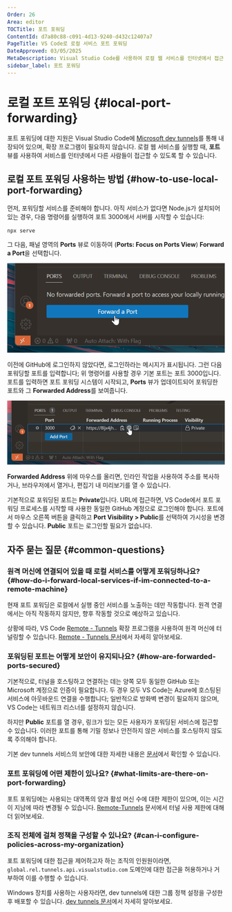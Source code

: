 ```yaml
---
Order: 26
Area: editor
TOCTitle: 포트 포워딩
ContentId: d7a80c88-c091-4d13-9240-d432c12407a7
PageTitle: VS Code로 로컬 서비스 포트 포워딩
DateApproved: 03/05/2025
MetaDescription: Visual Studio Code를 사용하여 로컬 웹 서비스를 인터넷에서 접근 가능하게 만드세요.
sidebar_label: 포트 포워딩
---
```

# 로컬 포트 포워딩 {#local-port-forwarding}

포트 포워딩에 대한 지원은 Visual Studio Code에 [Microsoft dev tunnels](https://learn.microsoft.com/azure/developer/dev-tunnels/overview)를 통해 내장되어 있으며, 확장 프로그램이 필요하지 않습니다. 로컬 웹 서비스를 실행할 때, **포트** 뷰를 사용하여 서비스를 인터넷에서 다른 사람들이 접근할 수 있도록 할 수 있습니다.

## 로컬 포트 포워딩 사용하는 방법 {#how-to-use-local-port-forwarding}

먼저, 포워딩할 서비스를 준비해야 합니다. 아직 서비스가 없다면 Node.js가 설치되어 있는 경우, 다음 명령어를 실행하여 포트 3000에서 서버를 시작할 수 있습니다:

```bash
npx serve
```

그 다음, 패널 영역의 **Ports** 뷰로 이동하여 (**Ports: Focus on Ports View**) **Forward a Port**을 선택합니다.

![포트 뷰에 표시된 포트 포워딩 버튼](images/port-forwarding/ports-view.png)

이전에 GitHub에 로그인하지 않았다면, 로그인하라는 메시지가 표시됩니다. 그런 다음 포워딩할 포트를 입력합니다; 위 명령어를 사용할 경우 기본 포트는 포트 3000입니다. 포트를 입력하면 포트 포워딩 시스템이 시작되고, **Ports** 뷰가 업데이트되어 포워딩한 포트와 그 **Forwarded Address**를 보여줍니다.

![포트 뷰에 추가된 포트 3000](images/port-forwarding/forwarded-port.png)

**Forwarded Address** 위에 마우스를 올리면, 인라인 작업을 사용하여 주소를 복사하거나, 브라우저에서 열거나, 편집기 내 미리보기를 열 수 있습니다.

기본적으로 포워딩된 포트는 **Private**입니다. URL에 접근하면, VS Code에서 포트 포워딩 프로세스를 시작할 때 사용한 동일한 GitHub 계정으로 로그인해야 합니다. 포트에서 마우스 오른쪽 버튼을 클릭하고  **Port Visibility > Public**를 선택하여 가시성을 변경할 수 있습니다. **Public** 포트는 로그인할 필요가 없습니다.

## 자주 묻는 질문 {#common-questions}

### 원격 머신에 연결되어 있을 때 로컬 서비스를 어떻게 포워딩하나요? {#how-do-i-forward-local-services-if-im-connected-to-a-remote-machine}

현재 포트 포워딩은 로컬에서 실행 중인 서비스를 노출하는 데만 작동합니다. 원격 연결에서는 아직 작동하지 않지만, 향후 작동할 것으로 예상하고 있습니다.

상황에 따라, VS Code [Remote - Tunnels](https://marketplace.visualstudio.com/items?itemName=ms-vscode.remote-server) 확장 프로그램을 사용하여 원격 머신에 터널링할 수 있습니다. [Remote - Tunnels 문서](/docs/remote/tunnels.md)에서 자세히 알아보세요.

### 포워딩된 포트는 어떻게 보안이 유지되나요? {#how-are-forwarded-ports-secured}

기본적으로, 터널을 호스팅하고 연결하는 데는 양쪽 모두 동일한 GitHub 또는 Microsoft 계정으로 인증이 필요합니다. 두 경우 모두 VS Code는 Azure에 호스팅된 서비스에 아웃바운드 연결을 수행합니다; 일반적으로 방화벽 변경이 필요하지 않으며, VS Code는 네트워크 리스너를 설정하지 않습니다.

하지만 **Public** 포트를 열 경우, 링크가 있는 모든 사용자가 포워딩된 서비스에 접근할 수 있습니다. 이러한 포트를 통해 기밀 정보나 안전하지 않은 서비스를 호스팅하지 않도록 주의해야 합니다.

기본 dev tunnels 서비스의 보안에 대한 자세한 내용은 [문서](https://learn.microsoft.com/azure/developer/dev-tunnels/security)에서 확인할 수 있습니다.

### 포트 포워딩에 어떤 제한이 있나요? {#what-limits-are-there-on-port-forwarding}

포트 포워딩에는 사용되는 대역폭의 양과 활성 머신 수에 대한 제한이 있으며, 이는 시간이 지남에 따라 변경될 수 있습니다. [Remote-Tunnels](https://aka.ms/vscode-dev-tunnel-limit) 문서에서 터널 사용 제한에 대해 더 읽어보세요.

### 조직 전체에 걸쳐 정책을 구성할 수 있나요? {#can-i-configure-policies-across-my-organization}

포트 포워딩에 대한 접근을 제어하고자 하는 조직의 인원원이라면, `global.rel.tunnels.api.visualstudio.com` 도메인에 대한 접근을 허용하거나 거부하여 이를 수행할 수 있습니다.

Windows 장치를 사용하는 사용자라면, dev tunnels에 대한 그룹 정책 설정을 구성한 후 배포할 수 있습니다. [dev tunnels 문서](https://learn.microsoft.com/azure/developer/dev-tunnels/policies)에서 자세히 알아보세요.
